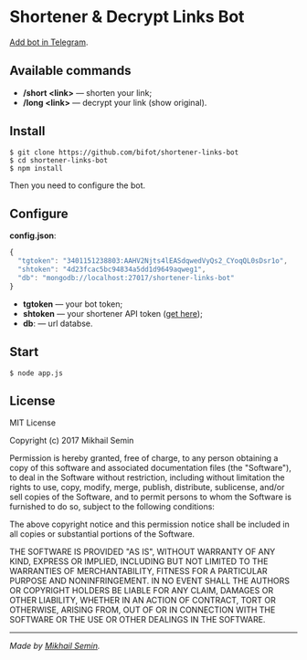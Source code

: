 # Shortener & Decrypt Links Bot

[Add bot in Telegram](https://t.me/@ShortenerLinksBot).

## Available commands

* **/short &#x3C;link&#x3E;** — shorten your link;
* **/long &#x3C;link&#x3E;** — decrypt your link (show original).

## Install

```
$ git clone https://github.com/bifot/shortener-links-bot
$ cd shortener-links-bot
$ npm install
```

Then you need to configure the bot.

## Configure

**config.json**:

```javascript
{
  "tgtoken": "3401151238803:AAHV2Njts4lEASdqwedVyQs2_CYoqQL0sDsr1o",
  "shtoken": "4d23fcac5bc94834a5dd1d9649aqweg1",
  "db": "mongodb://localhost:27017/shortener-links-bot"
}
```

* **tgtoken** — your bot token;
* **shtoken** — your shortener API token ([get here](https://developers.rebrandly.com));
* **db**: — url databse.

## Start

```
$ node app.js
```

## License

MIT License

Copyright (c) 2017 Mikhail Semin

Permission is hereby granted, free of charge, to any person obtaining a copy of this software and associated documentation files (the "Software"), to deal in the Software without restriction, including without limitation the rights to use, copy, modify, merge, publish, distribute, sublicense, and/or sell copies of the Software, and to permit persons to whom the Software is furnished to do so, subject to the following conditions:

The above copyright notice and this permission notice shall be included in all copies or substantial portions of the Software.

THE SOFTWARE IS PROVIDED "AS IS", WITHOUT WARRANTY OF ANY KIND, EXPRESS OR IMPLIED, INCLUDING BUT NOT LIMITED TO THE WARRANTIES OF MERCHANTABILITY, FITNESS FOR A PARTICULAR PURPOSE AND NONINFRINGEMENT. IN NO EVENT SHALL THE AUTHORS OR COPYRIGHT HOLDERS BE LIABLE FOR ANY CLAIM, DAMAGES OR OTHER LIABILITY, WHETHER IN AN ACTION OF CONTRACT, TORT OR OTHERWISE, ARISING FROM, OUT OF OR IN CONNECTION WITH THE SOFTWARE OR THE USE OR OTHER DEALINGS IN THE SOFTWARE.
____

*Made by [Mikhail Semin](https://bifot.ru).*
